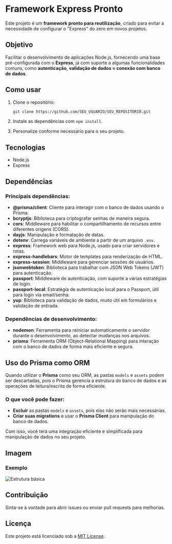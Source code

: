# Framework Express Pronto

Este projeto é um **framework pronto para reutilização**, criado para evitar a necessidade de configurar o "Express" do zero em novos projetos.

## Objetivo

Facilitar o desenvolvimento de aplicações Node.js, fornecendo uma base pré-configurada com o **Express**, já com suporte a algumas funcionalidades comuns, como **autenticação**, **validação de dados** e **conexão com banco de dados**.

## Como usar

1. Clone o repositório:

   ```bash
   git clone https://github.com/SEU_USUARIO/SEU_REPOSITORIO.git
   ```

2. Instale as dependências com `npm install`.
3. Personalize conforme necessário para o seu projeto.

## Tecnologias

- Node.js
- Express

## Dependências

### Principais dependências:

- **@prisma/client**: Cliente para interagir com o banco de dados usando o Prisma.
- **bcryptjs**: Biblioteca para criptografar senhas de maneira segura.
- **cors**: Middleware para habilitar o compartilhamento de recursos entre diferentes origens (CORS).
- **dayjs**: Manipulação e formatação de datas.
- **dotenv**: Carrega variáveis de ambiente a partir de um arquivo `.env`.
- **express**: Framework web para Node.js, usado para criar servidores e rotas.
- **express-handlebars**: Motor de templates para renderização de HTML.
- **express-session**: Middleware para gerenciar sessões de usuários.
- **jsonwebtoken**: Biblioteca para trabalhar com JSON Web Tokens (JWT) para autenticação.
- **passport**: Middleware de autenticação, com suporte a várias estratégias de login.
- **passport-local**: Estratégia de autenticação local para o Passport, útil para login via email/senha.
- **yup**: Biblioteca para validação de dados, muito útil em formulários e validação de entrada.

### Dependências de desenvolvimento:

- **nodemon**: Ferramenta para reiniciar automaticamente o servidor durante o desenvolvimento, ao detectar mudanças nos arquivos.
- **prisma**: Ferramenta ORM (Object-Relational Mapping) para interação com o banco de dados de forma mais eficiente e segura.

## Uso do Prisma como ORM

Quando utilizar o **Prisma** como seu ORM, as pastas `models` e `assets` podem ser descartadas, pois o Prisma gerencia a estrutura do banco de dados e as operações de leitura/escrita de forma eficiente.

### O que você pode fazer:

- **Excluir** as pastas `models` e `assets`, pois elas não serão mais necessárias.
- **Criar suas migrations** e usar o **Prisma Client** para manipulação do banco de dados.

Com isso, você terá uma integração eficiente e simplificada para manipulação de dados no seu projeto.

## Imagem

### Exemplo

![Estrutura básica](/assets/Estrutura%20Básica.png)


## Contribuição

Sinta-se à vontade para abrir issues ou enviar pull requests para melhorias.

## Licença

Este projeto está licenciado sob a [MIT License](LICENSE).
